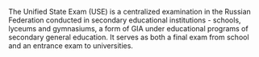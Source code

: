 The Unified State Exam (USE) is a centralized examination in the Russian Federation conducted in secondary educational institutions - schools, lyceums and gymnasiums, a form of GIA under educational programs of secondary general education. It serves as both a final exam from school and an entrance exam to universities. 

